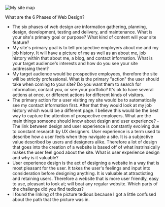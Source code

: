 ![My site map](imgs/site-map.JPG)

What are the 6 Phases of Web Design?
- The six phases of web design are information gathering, planning, design, development, testing and delivery, and maintenance.
What is your site's primary goal or purpose? What kind of content will your site feature?
- My site's primary goal is to tell prospective employers about me and my job history. It will have a picture of me as well as an about me, job history within that about me, a blog, and contact information.
What is your target audience's interests and how do you see your site addressing them?
- My target audience would be prospective employees, therefore the site will be strictly professional.
What is the primary "action" the user should take when coming to your site? Do you want them to search for information, contact you, or see your portfolio? It's ok to have several actions at once, or different actions for different kinds of visitors.
- The primary action for a user visiting my site would be to automatically see my contact information first. After that they would look at my job history which would be a different page. I believe this would be the best way to capture the attention of prospective employers.
What are the main things someone should know about design and user experience?
-The link between design and user experience is constantly evolving due to constant research by UX designers. User experience is a term used to describe how a user feels when they navigate a site. It is a subjective value described by users and designers alike. Therefore a lot of design that goes into the creation of a website is based off of what instrinsically makes the user feel good about the site.
What is user experience design and why is it valuable?
- User experience design is the act of designing a website in a way that is most pleasant for the user. It takes the user's feelings and input into consideration before designing anything. It is valuable at attracticting and retaining users. Therefore a website that is more user friendly, easy to use, pleasant to look at; will beat any regular website.
Which parts of the challenge did you find tedious?
- I found the linking of the picture tedious because I got a little confused about the path that the picture was in.